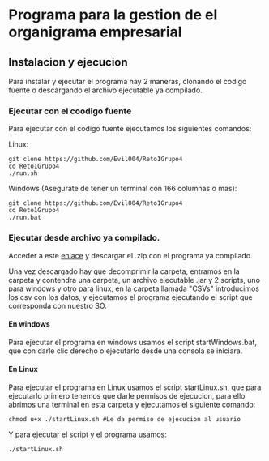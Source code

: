 # Programa para la gestion de el organigrama empresarial

## Instalacion y ejecucion
Para instalar y ejecutar el programa hay 2 maneras, clonando el 
codigo fuente o descargando el archivo ejecutable ya compilado.

### Ejecutar con el coodigo fuente
Para ejecutar con el codigo fuente ejecutamos los siguientes comandos:

Linux:
~~~ shell
git clone https://github.com/Evil004/Reto1Grupo4
cd Reto1Grupo4
./run.sh
~~~

Windows (Asegurate de tener un terminal con 166 columnas o mas):
~~~ shell
git clone https://github.com/Evil004/Reto1Grupo4
cd Reto1Grupo4
./run.bat
~~~

### Ejecutar desde archivo ya compilado.
Acceder a este [enlace](https://github.com/Evil004/Reto1Grupo4/releases) y descargar el .zip con el programa ya compilado.

Una vez descargado hay que decomprimir la carpeta, entramos en la carpeta y contendra una carpeta, un archivo ejecutable 
.jar y 2 scripts, uno para windows y otro para linux, en la carpeta llamada "CSVs" introducimos los csv con los datos, y 
ejecutamos el programa ejecutando el script que corresponda con nuestro SO.

#### En windows
Para ejecutar el programa en windows usamos el script startWindows.bat, que con darle clic derecho o ejecutarlo desde una
consola se iniciara.

#### En Linux
Para ejecutar el programa en Linux usamos el script startLinux.sh, que para ejecutarlo primero tenemos que darle permisos de 
ejecucion, para ello abrimos una terminal en esta carpeta y ejecutamos el siguiente comando:
~~~ shell
chmod u+x ./startLinux.sh #Le da permiso de ejecucion al usuario
~~~

Y para ejecutar el script y el programa usamos:
~~~ shell
./startLinux.sh
~~~